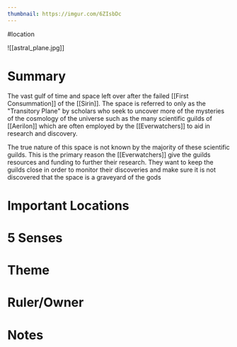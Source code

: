 ```yaml
---
thumbnail: https://imgur.com/6ZIsbDc
---
```

#location

![[astral_plane.jpg]]
# Summary
The vast gulf of time and space left over after the failed [[First Consummation]] of the [[Sirin]]. The space is referred to only as the "Transitory Plane" by scholars who seek to uncover more of the mysteries of the cosmology of the universe such as the many scientific guilds of [[Aerilon]] which are often employed by the [[Everwatchers]] to aid in research and discovery.

The true nature of this space is not known by the majority of these scientific guilds. This is the primary reason the [[Everwatchers]] give the guilds resources and funding to further their research. They want to keep the guilds close in order to monitor their discoveries and make sure it is not discovered that the space is a graveyard of the gods

# Important Locations
# 5 Senses
# Theme
# Ruler/Owner
# Notes
